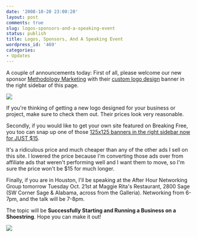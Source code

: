 ```yaml
---
date: '2008-10-20 23:00:20'
layout: post
comments: true
slug: logos-sponsors-and-a-speaking-event
status: publish
title: Logos, Sponsors, And A Speaking Event
wordpress_id: '469'
categories:
- Updates
---
```


A couple of announcements today:  First of all, please welcome our new sponsor [Methodology Marketing](http://www.methodologymarketing.com/) with their [custom logo design](http://www.methodologymarketing.com/) banner in the right sidebar of this page.

[![](http://s3.amazonaws.com/oldbloguploads/2008/10/picture-11.png)](http://www.methodologymarketing.com/)

If you're thinking of getting a new logo designed for your business or project, make sure to check them out.  Their prices look very reasonable.

Secondly, if you would like to get your own site featured on Breaking Free, you too can snap up one of those [125x125 banners in the right sidebar now for JUST $15](http://www.startbreakingfree.com/advertise/).

It's a ridiculous price and much cheaper than any of the other ads I sell on this site.  I lowered the price because I'm converting those ads over from affiliate ads that weren't performing well and I want them to move, so I'm sure the price won't be $15 for much longer.

Finally, if you are in Houston, I'll be speaking at the After Hour Networking Group tomorrow Tuesday Oct. 21st at Maggie Rita's Restaurant, 2800 Sage (SW Corner Sage & Alabama, across from the Galleria).  Networking from 6-7pm, and the talk will be 7-8pm.

The topic will be **Successfully Starting and Running a Business on a Shoestring**.  Hope you can make it out!

[![](http://s3.amazonaws.com/oldbloguploads/2008/10/picture-21.png)](http://s3.amazonaws.com/oldbloguploads/2008/10/picture-21.png)
